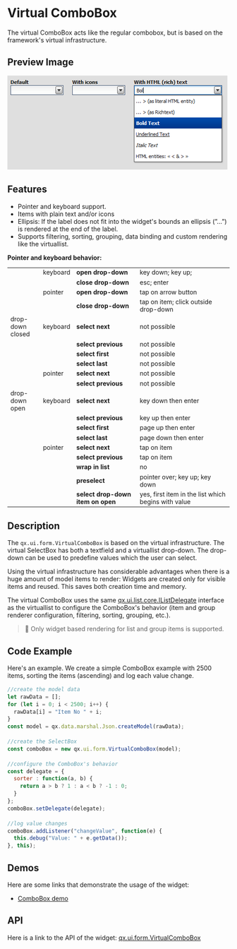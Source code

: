 # Virtual ComboBox

The virtual ComboBox acts like the regular combobox, but is based on the
framework's virtual infrastructure.

## Preview Image

![virtualcombobox.png](virtualcombobox.png)

## Features

- Pointer and keyboard support.
- Items with plain text and/or icons
- Ellipsis: If the label does not fit into the widget's bounds an ellipsis
  (”...”) is rendered at the end of the label.
- Supports filtering, sorting, grouping, data binding and custom rendering like
  the virtuallist.

**Pointer and keyboard behavior:**

<table>
<col width="15%" />
<col width="9%" />
<col width="30%" />
<col width="45%" />
<tbody>
<tr class="odd">
<td align="left"></td>
<td align="left">keyboard</td>
<td align="left"><strong>open drop-down</strong></td>
<td align="left">key down; key up;</td>
</tr>
<tr class="even">
<td align="left"></td>
<td align="left"></td>
<td align="left"><strong>close drop-down</strong></td>
<td align="left">esc; enter</td>
</tr>
<tr class="odd">
<td align="left"></td>
<td align="left">pointer</td>
<td align="left"><strong>open drop-down</strong></td>
<td align="left">tap on arrow button</td>
</tr>
<tr class="even">
<td align="left"></td>
<td align="left"></td>
<td align="left"><strong>close drop-down</strong></td>
<td align="left">tap on item; click outside drop-down</td>
</tr>
<tr class="odd">
<td align="left">drop-down closed</td>
<td align="left">keyboard</td>
<td align="left"><strong>select next</strong></td>
<td align="left">not possible</td>
</tr>
<tr class="even">
<td align="left"></td>
<td align="left"></td>
<td align="left"><strong>select previous</strong></td>
<td align="left">not possible</td>
</tr>
<tr class="odd">
<td align="left"></td>
<td align="left"></td>
<td align="left"><strong>select first</strong></td>
<td align="left">not possible</td>
</tr>
<tr class="even">
<td align="left"></td>
<td align="left"></td>
<td align="left"><strong>select last</strong></td>
<td align="left">not possible</td>
</tr>
<tr class="odd">
<td align="left"></td>
<td align="left">pointer</td>
<td align="left"><strong>select next</strong></td>
<td align="left">not possible</td>
</tr>
<tr class="even">
<td align="left"></td>
<td align="left"></td>
<td align="left"><strong>select previous</strong></td>
<td align="left">not possible</td>
</tr>
<tr class="odd">
<td align="left">drop-down open</td>
<td align="left">keyboard</td>
<td align="left"><strong>select next</strong></td>
<td align="left">key down then enter</td>
</tr>
<tr class="even">
<td align="left"></td>
<td align="left"></td>
<td align="left"><strong>select previous</strong></td>
<td align="left">key up then enter</td>
</tr>
<tr class="odd">
<td align="left"></td>
<td align="left"></td>
<td align="left"><strong>select first</strong></td>
<td align="left">page up then enter</td>
</tr>
<tr class="even">
<td align="left"></td>
<td align="left"></td>
<td align="left"><strong>select last</strong></td>
<td align="left">page down then enter</td>
</tr>
<tr class="odd">
<td align="left"></td>
<td align="left">pointer</td>
<td align="left"><strong>select next</strong></td>
<td align="left">tap on item</td>
</tr>
<tr class="even">
<td align="left"></td>
<td align="left"></td>
<td align="left"><strong>select previous</strong></td>
<td align="left">tap on item</td>
</tr>
<tr class="odd">
<td align="left"></td>
<td align="left"></td>
<td align="left"><strong>wrap in list</strong></td>
<td align="left">no</td>
</tr>
<tr class="even">
<td align="left"></td>
<td align="left"></td>
<td align="left"><strong>preselect</strong></td>
<td align="left">pointer over; key up; key down</td>
</tr>
<tr class="odd">
<td align="left"></td>
<td align="left"></td>
<td align="left"><strong>select drop-down item on open</strong></td>
<td align="left">yes, first item in the list which begins with value</td>
</tr>
</tbody>
</table>

## Description

The `qx.ui.form.VirtualComboBox` is based on the virtual infrastructure. The
virtual SelectBox has both a textfield and a virtuallist drop-down. The
drop-down can be used to predefine values which the user can select.

Using the virtual infrastructure has considerable advantages when there is a
huge amount of model items to render: Widgets are created only for visible items
and reused. This saves both creation time and memory.

The virtual ComboBox uses the same
[qx.ui.list.core.IListDelegate](apps://apiviewer/#qx.ui.list.core.IListDelegate)
interface as the virtuallist to configure the ComboBox's behavior (item and
group renderer configuration, filtering, sorting, grouping, etc.).

> :memo: Only widget based rendering for list and group items is supported.

## Code Example

Here's an example. We create a simple ComboBox example with 2500 items, sorting
the items (ascending) and log each value change.

```javascript
//create the model data
let rawData = [];
for (let i = 0; i < 2500; i++) {
  rawData[i] = "Item No " + i;
}
const model = qx.data.marshal.Json.createModel(rawData);

//create the SelectBox
const comboBox = new qx.ui.form.VirtualComboBox(model);

//configure the ComboBox's behavior
const delegate = {
  sorter : function(a, b) {
    return a > b ? 1 : a < b ? -1 : 0;
  }
};
comboBox.setDelegate(delegate);

//log value changes
comboBox.addListener("changeValue", function(e) {
  this.debug("Value: " + e.getData());
}, this);
```

## Demos

Here are some links that demonstrate the usage of the widget:

- [ComboBox demo](apps://demobrowser/#virtual~ComboBox.html)

## API

Here is a link to the API of the widget:
[qx.ui.form.VirtualComboBox](apps://apiviewer/#qx.ui.form.VirtualComboBox)

